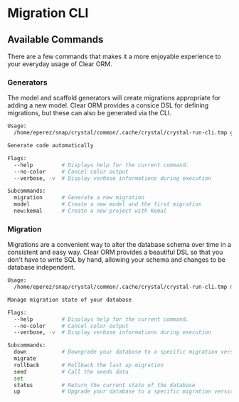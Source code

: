 # Migration CLI


## Available Commands

There are a few commands that makes it a more enjoyable experience to your everyday usage of Clear ORM.


### Generators

The model and scaffold generators will create migrations appropriate for adding a new model. Clear ORM provides a consice DSL for defining migrations, but these can also be generated via the CLI. 

```sh
Usage:
  /home/eperez/snap/crystal/common/.cache/crystal/crystal-run-cli.tmp generate [flags...] [arg...]

Generate code automatically

Flags:
  --help         # Displays help for the current command.
  --no-color     # Cancel color output
  --verbose, -v  # Display verbose informations during execution

Subcommands:
  migration      # Generate a new migration
  model          # Create a new model and the first migration
  new:kemal      # Create a new project with Kemal
```

### Migration 

Migrations are a convenient way to alter the database schema over time in a consistent and easy way. Clear ORM provides a beautiful DSL so that you don't have to write SQL by hand, allowing your schema and changes to be database independent.

```sh
Usage:
  /home/eperez/snap/crystal/common/.cache/crystal/crystal-run-cli.tmp migrate [flags...] [arg...]

Manage migration state of your database

Flags:
  --help         # Displays help for the current command.
  --no-color     # Cancel color output
  --verbose, -v  # Display verbose informations during execution

Subcommands:
  down           # Downgrade your database to a specific migration version
  migrate
  rollback       # Rollback the last up migration
  seed           # Call the seeds data
  set
  status         # Return the current state of the database
  up             # Upgrade your database to a specific migration version
```
